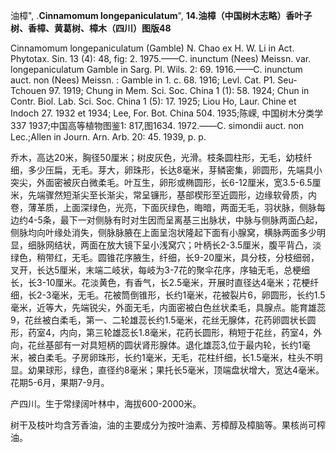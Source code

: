 油樟",
.**Cinnamomum longepaniculatum**",
**14.油樟（中国树木志略）香叶子树、香樟、黄葛树、樟木（四川）图版48**

Cinnamomum longepaniculatum (Gamble) N. Chao ex H. W. Li in Act. Phytotax. Sin. 13 (4): 48, fig: 2. 1975.——C. inunctum (Nees) Meissn. var. longepaniculatum Gamble in Sarg. Pl. Wils. 2: 69. 1916.——C. inunctum auct. non (Nees) Meissn. : Gamble in 1. c. 68. 1916; Levl. Cat. P1. Seu-Tchouen 97. 1919; Chung in Mem. Sci. Soc. China 1 (1): 58. 1924; Chun in Contr. Biol. Lab. Sci. Soc. China 1 (5): 17. 1925; Liou Ho, Laur. Chine et Indoch 27. 1932 et 1934; Lee, For. Bot. China 504. 1935;陈嵘, 中国树木分类学337 1937;中国高等植物图鉴1: 817,图1634. 1972.——C. simondii auct. non Lec.;Allen in Journ. Arn. Arb. 20: 45. 1939, p. p.

乔木，高达20米，胸径50厘米；树皮灰色，光滑。枝条圆柱形，无毛，幼枝纤细，多少压扁，无毛。芽大，卵珠形，长达8毫米，芽鳞密集，卵圆形，先端具小突尖，外面密被灰白微柔毛。叶互生，卵形或椭圆形，长6-12厘米，宽3.5-6.5厘米，先端骤然短渐尖至长渐尖，常呈镰形，基部楔形至近圆形，边缘软骨质，内卷，薄革质，上面深绿色，光亮，下面灰绿色，晦暗，两面无毛，羽状脉，侧脉每边约4-5条，最下一对侧脉有时对生因而呈离基三出脉状，中脉与侧脉两面凸起，侧脉均向叶缘处消失，侧脉脉腋在上面呈泡状隆起下面有小腺窝，横脉两面多少明显，细脉网结状，两面在放大镜下呈小浅窝穴；叶柄长2-3.5厘米，腹平背凸，淡绿色，稍带红，无毛。圆锥花序腋生，纤细，长9-20厘米，具分枝，分枝细弱，叉开，长达5厘米，末端二岐状，每岐为3-7花的聚伞花序，序轴无毛，总梗细长，长3-10厘米。花淡黄色，有香气，长2.5毫米，开展时直径达4毫米；花梗纤细，长2-3毫米，无毛。花被筒倒锥形，长约1毫米，花被裂片6，卵圆形，长约1.5毫米，近等大，先端锐尖，外面无毛，内面密被白色丝状柔毛，具腺点。能育雄蕊9，花丝被白柔毛，第一、二轮雄蕊长约1.5毫米，花丝无腺体，花药卵圆状长圆形，药室4，内向，第三轮雄蕊长1.8毫米，花药长圆形，稍短于花丝，药室4，外向，花丝基部有一对具短柄的圆状肾形腺体。退化雄蕊3,位于最内轮，长约1毫米，被白柔毛。子房卵珠形，长约1毫米，无毛，花柱纤细，长1.5毫米，柱头不明显。幼果球形，绿色，直径约8毫米；果托长5毫米，顶端盘状增大，宽达4毫米。花期5-6月，果期7-9月。

产四川。生于常绿阔叶林中，海拔600-2000米。

树干及枝叶均含芳香油，油的主要成分为按叶油素、芳樟醇及樟脑等。果核尚可榨油。
